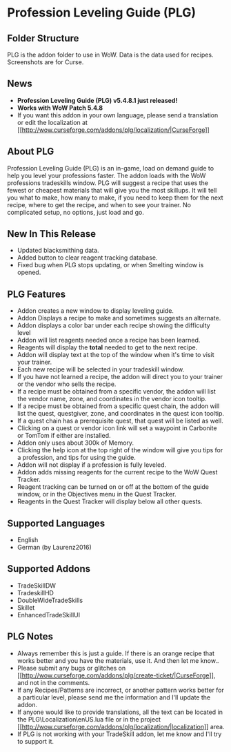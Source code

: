 # Profession Leveling Guide (PLG)

##  Folder Structure
PLG is the addon folder to use in WoW.  Data is the data used for recipes.  Screenshots are for Curse.

## News

* **Profession Leveling Guide (PLG) v5.4.8.1 just released!**
* **Works with WoW Patch 5.4.8**
* If you want this addon in your own language, please send a translation or edit the localization at [[http://wow.curseforge.com/addons/plg/localization/|CurseForge]]

## About PLG

Profession Leveling Guide (PLG) is an in-game, load on demand guide to help you level your professions faster.  The addon loads with the WoW professions tradeskills window.  PLG will suggest a recipe that uses the fewest or cheapest materials that will give you the most skillups.  It will tell you what to make, how many to make, if you need to keep them for the next recipe, where to get the recipe, and when to see your trainer.  No complicated setup, no options, just load and go.

## New In This Release

* Updated blacksmithing data. 
* Added button to clear reagent tracking database.  
* Fixed bug when PLG stops updating, or when Smelting window is opened.

## PLG Features

* Addon creates a new window to display leveling guide.
* Addon Displays a recipe to make and sometimes suggests an alternate.
* Addon displays a color bar under each recipe showing the difficulty level
* Addon will list reagents needed once a recipe has been learned.
* Reagents will display the **total** needed to get to the next recipe.
* Addon will display text at the top of the window when it's time to visit your trainer.
* Each new recipe will be selected in your tradeskill window.  
* If you have not learned a recipe, the addon will direct you to your trainer or the vendor who sells the recipe.
* If a recipe must be obtained from a specific vendor, the addon will list the vendor name, zone, and coordinates in the vendor icon tooltip.
* If a recipe must be obtained from a specific quest chain, the addon will list the quest, questgiver, zone, and coordinates in the quest icon tooltip.
* If a quest chain has a prerequisite quest, that quest will be listed as well.
* Clicking on a quest or vendor icon link will set a waypoint in Carbonite or TomTom if either are installed.
* Addon only uses about 300k of Memory.
* Clicking the help icon at the top right of the window will give you tips for a profession, and tips for using the guide.
* Addon will not display if a profession is fully leveled.
* Addon adds missing reagents for the current recipe to the WoW Quest Tracker.
* Reagent tracking can be turned on or off at the bottom of the guide window, or in the Objectives menu in the Quest Tracker.
* Reagents in the Quest Tracker will display below all other quests.

## Supported Languages

* English
* German (by Laurenz2016)

## Supported Addons

* TradeSkillDW
* TradeskillHD
* DoubleWideTradeSkills
* Skillet
* EnhancedTradeSkillUI

## PLG Notes

* Always remember this is just a guide.  If there is an orange recipe that works better and you have the materials, use it.  And then let me know..
* Please submit any bugs or glitches on [[http://wow.curseforge.com/addons/plg/create-ticket/|CurseForge]], and not in the comments.
* If any Recipes/Patterns are incorrect, or another pattern works better for a particular level, please send me the information and I'll update the addon.
* If anyone would like to provide translations, all the text can be located in the PLG\Localization\enUS.lua file or in the project [[http://wow.curseforge.com/addons/plg/localization/|localization]] area.
* If PLG is not working with your TradeSkill addon, let me know and I'll try to support it.